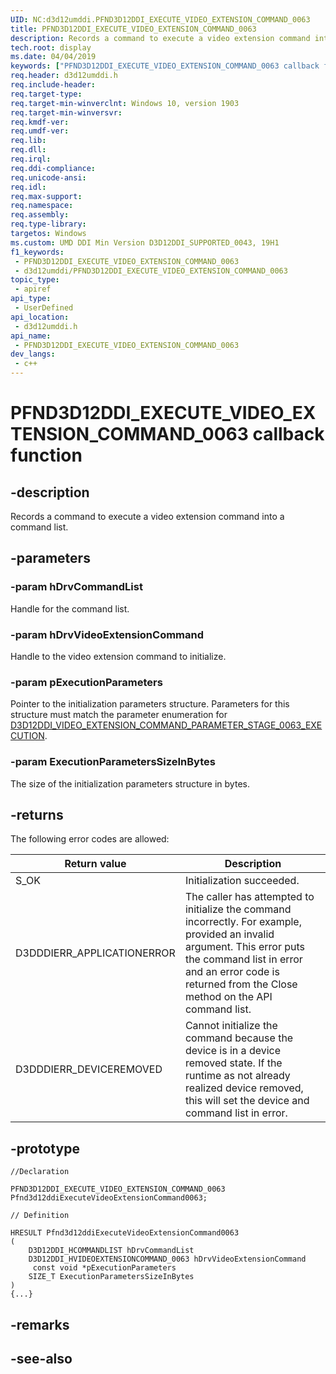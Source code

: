 ```yaml
---
UID: NC:d3d12umddi.PFND3D12DDI_EXECUTE_VIDEO_EXTENSION_COMMAND_0063
title: PFND3D12DDI_EXECUTE_VIDEO_EXTENSION_COMMAND_0063
description: Records a command to execute a video extension command into a command list.
tech.root: display
ms.date: 04/04/2019
keywords: ["PFND3D12DDI_EXECUTE_VIDEO_EXTENSION_COMMAND_0063 callback function"]
req.header: d3d12umddi.h
req.include-header: 
req.target-type: 
req.target-min-winverclnt: Windows 10, version 1903
req.target-min-winversvr: 
req.kmdf-ver: 
req.umdf-ver: 
req.lib: 
req.dll: 
req.irql: 
req.ddi-compliance: 
req.unicode-ansi: 
req.idl: 
req.max-support: 
req.namespace: 
req.assembly: 
req.type-library: 
targetos: Windows
ms.custom: UMD DDI Min Version D3D12DDI_SUPPORTED_0043, 19H1
f1_keywords:
 - PFND3D12DDI_EXECUTE_VIDEO_EXTENSION_COMMAND_0063
 - d3d12umddi/PFND3D12DDI_EXECUTE_VIDEO_EXTENSION_COMMAND_0063
topic_type:
 - apiref
api_type:
 - UserDefined
api_location:
 - d3d12umddi.h
api_name:
 - PFND3D12DDI_EXECUTE_VIDEO_EXTENSION_COMMAND_0063
dev_langs:
 - c++
---
```


# PFND3D12DDI_EXECUTE_VIDEO_EXTENSION_COMMAND_0063 callback function


## -description

Records a command to execute a video extension command into a command list.

## -parameters

### -param hDrvCommandList

Handle for the command list.

### -param hDrvVideoExtensionCommand

Handle to the video extension command to initialize.

### -param pExecutionParameters

Pointer to the initialization parameters structure. Parameters for this structure must match the parameter enumeration for [D3D12DDI_VIDEO_EXTENSION_COMMAND_PARAMETER_STAGE_0063_EXECUTION](ne-d3d12umddi-d3d12ddi_video_extension_command_parameter_stage_0063.md).

### -param ExecutionParametersSizeInBytes

The size of the initialization parameters structure in bytes.

## -returns

The following error codes are allowed:

|Return value|Description|
|-|-|
|S_OK|Initialization succeeded.|
|D3DDDIERR_APPLICATIONERROR|The caller has attempted to initialize the command incorrectly. For example, provided an invalid argument. This error puts the command list in error and an error code is returned from the Close method on the API command list.|
|D3DDDIERR_DEVICEREMOVED|Cannot initialize the command because the device is in a device removed state. If the runtime as not already realized device removed, this will set the device and command list in error.|

## -prototype

```
//Declaration

PFND3D12DDI_EXECUTE_VIDEO_EXTENSION_COMMAND_0063 Pfnd3d12ddiExecuteVideoExtensionCommand0063; 

// Definition

HRESULT Pfnd3d12ddiExecuteVideoExtensionCommand0063 
(
	D3D12DDI_HCOMMANDLIST hDrvCommandList
	D3D12DDI_HVIDEOEXTENSIONCOMMAND_0063 hDrvVideoExtensionCommand
	 const void *pExecutionParameters
	SIZE_T ExecutionParametersSizeInBytes
)
{...}

```

## -remarks

## -see-also

